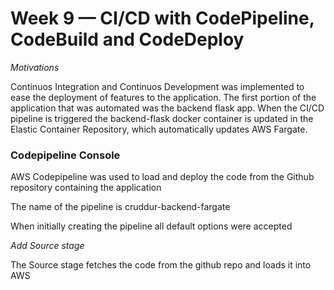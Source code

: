 # Week 9 — CI/CD with CodePipeline, CodeBuild and CodeDeploy

*Motivations*

Continuos Integration and Continuos Development was implemented to ease the deployment of features to the application.  The first portion of the application that was automated was the backend flask app.  When the CI/CD pipeline is triggered the backend-flask docker container is updated in the Elastic Container Repository, which automatically updates AWS Fargate.

### Codepipeline Console

AWS Codepipeline was used to load and deploy the code from the Github repository containing the application

The name of the pipeline is cruddur-backend-fargate

When initially creating the pipeline all default options were accepted

*Add Source stage*

The Source stage fetches the code from the github repo and loads it into AWS
